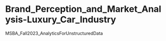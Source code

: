 # Brand_Perception_and_Market_Analysis-Luxury_Car_Industry
MSBA_Fall2023_AnalyticsForUnstructuredData

